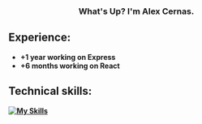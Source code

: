 <div align="center">
   <h3>What's Up? I'm <b>Alex Cernas<b>.</h3>
</div>

## Experience:
- +1 year working on Express
- +6 months working on React

## Technical skills:
[![My Skills](https://skillicons.dev/icons?i=react,nodejs,mongodb,js,html,css)](https://skillicons.dev)
